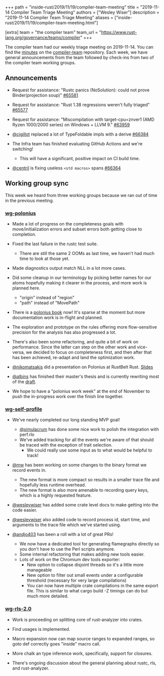 +++
path = "inside-rust/2019/11/19/compiler-team-meeting"
title = "2019-11-14 Compiler Team Triage Meeting"
authors = ["Wesley Wiser"]
description = "2019-11-14 Compiler Team Triage Meeting"
aliases = ["inside-rust/2019/11/19/compiler-team-meeting.html"]

[extra]
team = "the compiler team"
team_url = "https://www.rust-lang.org/governance/teams/compiler"
+++

The compiler team had our weekly triage meeting on 2019-11-14.
You can find the [minutes](https://rust-lang.github.io/compiler-team/minutes/triage-meeting/2019-11-14/) on the [compiler-team](https://github.com/rust-lang/compiler-team) repository.
Each week, we have general announcements from the team followed by check-ins from two of the compiler team working groups.

## Announcements

- Request for assistance: "Rustc panics (NoSolution): could not prove Binder(projection soup)" [#65581](https://github.com/rust-lang/rust/issues/65581)

- Request for assistance: "Rust 1.38 regressions weren't fully triaged" [#65577](https://github.com/rust-lang/rust/issues/65577)

- Request for assistance: "Miscompilation with target-cpu=znver1 (AMD Ryzen 1000/2000 series) on Windows + LLVM 9." [#63959](https://github.com/rust-lang/rust/issues/63959)

- [@cjgillot] replaced a lot of TypeFoldable impls with a derive [#66384](https://github.com/rust-lang/rust/pull/66384)

- The Infra team has finished evaluating GitHub Actions and we're switching!
  - This will have a significant, positive impact on CI build time.

- [@centril] is fixing useless `<std macros>` spans [#66364](https://github.com/rust-lang/rust/pull/66364)

## Working group sync

This week we heard from three working groups because we ran out of time in the previous meeting.

### [wg-polonius](https://rust-lang.github.io/compiler-team/working-groups/polonius/)

- Made a lot of progress on the completeness goals with move/initialization errors and subset errors both getting close to completion.

- Fixed the last failure in the rustc test suite.
  - There are still the same 2 OOMs as last time, we haven't had much time to look at those yet.

- Made diagnostics output match NLL in a lot more cases.

- Did some cleanup in our terminology by picking better names for our atoms hopefully making it clearer in the process, and more work is planned here.
  - "origin" instead of "region"
  - "path" instead of "MovePath"

- There is a [polonius book](https://rust-lang.github.io/polonius/) now! It's sparse at the moment but more documentation work is in-flight and planned.

- The exploration and prototype on the rules offering more flow-sensitive precision for the analysis has also progressed a lot.

- There's also been some refactoring, and quite a bit of work on performance. Since the latter can step on the other work and vice-versa, we decided to focus on completeness first, and then after that has been achieved, re-adapt and land the optimization work.

- [@nikomatsakis] did a presentation on Polonius at RustBelt Rust. [Slides](https://nikomatsakis.github.io/rust-belt-rust-2019/)

- [@albins] has finished their master's thesis and is currently rewriting most of the [draft](https://rust-lang.zulipchat.com/user_uploads/4715/ufu5BGNrkzVbV8FtkK3Tco6M/Albins-Thesis-draft-version.pdf).

- We hope to have a "polonius work week" at the end of November to push the in-progress work over the finish line together.

### [wg-self-profile](https://rust-lang.github.io/compiler-team/working-groups/self-profile/)

- We've nearly completed our long standing MVP goal!
  - [@simulacrum] has done some nice work to polish the integration with perf.rlo
  - We've added tracking for all the events we're aware of that should be traced with the exception of trait selection.
    - We could really use some input as to what would be helpful to track!

- [@mw] has been working on some changes to the binary format we record events in.
  - The new format is more compact so results in a smaller trace file and hopefully less runtime overhead.
  - The new format is also more amenable to recording query keys, which is a highly requested feature.

- [@wesleywiser] has added some crate level docs to make getting into the code easier.

- [@wesleywiser] also added code to record process id, start time, and arguments to the trace file which we've started using.

- [@andjo403] has been a roll with a lot of great PRs!
  - We now have a dedicated tool for generating flamegraphs directly so you don't have to use the Perl scripts anymore.
  - Some internal refactoring that makes adding new tools easier.
  - Lots of work on the Chromium dev tools exporter:
    - New option to collapse disjoint threads so it's a little more manageable
    - New option to filter out small events under a configurable threshold (necessary for very large compilations)
    - You can now have multiple crate compilations in the same export file. This is similar to what cargo build -Z timings can do but much more detailed.

### [wg-rls-2.0](https://rust-lang.github.io/compiler-team/working-groups/rls-2.0/)

- Work is proceeding on splitting core of rust-analyzer into crates.

- Find usages is implemented.

- Macro expansion now can map source ranges to expanded ranges, so goto def correctly goes "inside" macro call.

- More chalk an type inference work, specifically, support for closures.

- There's ongoing discussion about the general planning about rustc, rls, and rust-analyzer.

[@cjgillot]: https://github.com/cjgillot
[@centril]: https://github.com/centril
[@nikomatsakis]: https://github.com/nikomatsakis
[@albins]: https://github.com/albins
[@simulacrum]: https://github.com/mark-simulacrum
[@mw]: https://github.com/michaelwoerister
[@wesleywiser]: https://github.com/wesleywiser
[@andjo403]: https://github.com/andjo403
